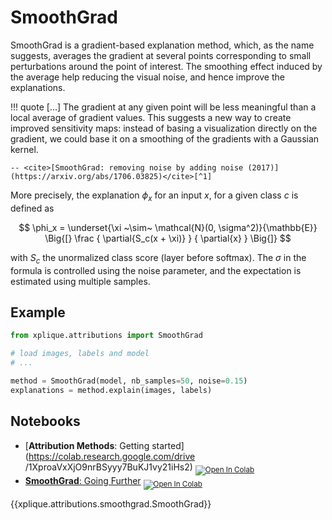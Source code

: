 # SmoothGrad

SmoothGrad is a gradient-based explanation method, which, as the name suggests, averages the
gradient at several points corresponding to small perturbations around the point of interest.
The smoothing effect induced by the average help reducing the visual noise, and hence improve the
explanations.

!!! quote
    \[...] The gradient at any given point will be less meaningful than a local average of gradient
    values. This suggests a new way to create improved sensitivity maps: instead of basing a
    visualization directly on the gradient, we could base it on a smoothing of the gradients with a
    Gaussian kernel.

    -- <cite>[SmoothGrad: removing noise by adding noise (2017)](https://arxiv.org/abs/1706.03825)</cite>[^1]


More precisely, the explanation $\phi_x$ for an input $x$, for a given class $c$ is defined as

$$ \phi_x = \underset{\xi ~\sim~ \mathcal{N}(0, \sigma^2)}{\mathbb{E}}
            \Big{[}
             \frac { \partial{S_c(x + \xi)} } { \partial{x} }
             \Big{]} $$

with $S_c$ the unormalized class score (layer before softmax). The $\sigma$ in the formula is controlled using the noise
parameter, and the expectation is estimated using multiple samples.

## Example

```python
from xplique.attributions import SmoothGrad

# load images, labels and model
# ...

method = SmoothGrad(model, nb_samples=50, noise=0.15)
explanations = method.explain(images, labels)
```

## Notebooks

- [**Attribution Methods**: Getting started](https://colab.research.google.com/drive
/1XproaVxXjO9nrBSyyy7BuKJ1vy21iHs2) <sub> [![Open In Colab](https://colab.research.google.com/assets/colab-badge.svg)](https://colab.research.google.com/drive/1XproaVxXjO9nrBSyyy7BuKJ1vy21iHs2) </sub>
- [**SmoothGrad**: Going Further](https://colab.research.google.com/drive/1kHPB07XExQ0CvTIk51Hm5qS2Vl66OUH2) <sub> [![Open In Colab](https://colab.research.google.com/assets/colab-badge.svg)](https://colab.research.google.com/drive/1kHPB07XExQ0CvTIk51Hm5qS2Vl66OUH2) </sub>

{{xplique.attributions.smoothgrad.SmoothGrad}}

[^1]: [SmoothGrad: removing noise by adding noise (2017)](https://arxiv.org/abs/1706.03825)
